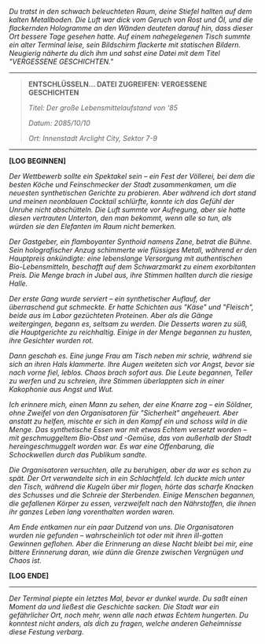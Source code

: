 _Du tratst in den schwach beleuchteten Raum, deine Stiefel hallten auf dem kalten Metallboden. Die Luft war dick vom Geruch von Rost und Öl, und die flackernden Hologramme an den Wänden deuteten darauf hin, dass dieser Ort bessere Tage gesehen hatte. Auf einem nahegelegenen Tisch summte ein alter Terminal leise, sein Bildschirm flackerte mit statischen Bildern. Neugierig näherte du dich ihm und sahst eine Datei mit dem Titel "VERGESSENE GESCHICHTEN."_

---

> **ENTSCHLÜSSELN... DATEI ZUGREIFEN: VERGESSENE GESCHICHTEN**
>
> _Titel: Der große Lebensmittelaufstand von '85_
>
> _Datum: 2085/10/10_
>
> _Ort: Innenstadt Arclight City, Sektor 7-9_

---

**[LOG BEGINNEN]**

_Der Wettbewerb sollte ein Spektakel sein – ein Fest der Völlerei, bei dem die besten Köche und Feinschmecker der Stadt zusammenkamen, um die neuesten synthetischen Gerichte zu probieren. Aber während ich dort stand und meinen neonblauen Cocktail schlürfte, konnte ich das Gefühl der Unruhe nicht abschütteln. Die Luft summte vor Aufregung, aber sie hatte diesen vertrauten Unterton, den man bekommt, wenn alle so tun, als würden sie den Elefanten im Raum nicht bemerken._

_Der Gastgeber, ein flamboyanter Synthoid namens Zane, betrat die Bühne. Sein holografischer Anzug schimmerte wie flüssiges Metall, während er den Hauptpreis ankündigte: eine lebenslange Versorgung mit authentischen Bio-Lebensmitteln, beschafft auf dem Schwarzmarkt zu einem exorbitanten Preis. Die Menge brach in Jubel aus, ihre Stimmen hallten durch die riesige Halle._

_Der erste Gang wurde serviert – ein synthetischer Auflauf, der überraschend gut schmeckte. Er hatte Schichten aus "Käse" und "Fleisch", beide aus im Labor gezüchteten Proteinen. Aber als die Gänge weitergingen, begann es, seltsam zu werden. Die Desserts waren zu süß, die Hauptgerichte zu reichhaltig. Einige in der Menge begannen zu husten, ihre Gesichter wurden rot._

_Dann geschah es. Eine junge Frau am Tisch neben mir schrie, während sie sich an ihren Hals klammerte. Ihre Augen weiteten sich vor Angst, bevor sie nach vorne fiel, leblos. Chaos brach sofort aus. Die Leute begannen, Teller zu werfen und zu schreien, ihre Stimmen überlappten sich in einer Kakophonie aus Angst und Wut._

_Ich erinnere mich, einen Mann zu sehen, der eine Knarre zog – ein Söldner, ohne Zweifel von den Organisatoren für "Sicherheit" angeheuert. Aber anstatt zu helfen, mischte er sich in den Kampf ein und schoss wild in die Menge. Das synthetische Essen war mit etwas Echtem versetzt worden – mit geschmuggeltem Bio-Obst und -Gemüse, das von außerhalb der Stadt hereingeschmuggelt worden war. Es war eine Offenbarung, die Schockwellen durch das Publikum sandte._

_Die Organisatoren versuchten, alle zu beruhigen, aber da war es schon zu spät. Der Ort verwandelte sich in ein Schlachtfeld. Ich duckte mich unter den Tisch, während die Kugeln über mir flogen, hörte das scharfe Knacken des Schusses und die Schreie der Sterbenden. Einige Menschen begannen, die gefallenen Körper zu essen, verzweifelt nach den Nährstoffen, die ihnen ihr ganzes Leben lang vorenthalten worden waren._

_Am Ende entkamen nur ein paar Dutzend von uns. Die Organisatoren wurden nie gefunden – wahrscheinlich tot oder mit ihren ill-gotten Gewinnen geflohen. Aber die Erinnerung an diese Nacht bleibt bei mir, eine bittere Erinnerung daran, wie dünn die Grenze zwischen Vergnügen und Chaos ist._

**[LOG ENDE]**

---

_Der Terminal piepte ein letztes Mal, bevor er dunkel wurde. Du saßt einen Moment da und ließest die Geschichte sacken. Die Stadt war ein gefährlicher Ort, noch mehr, wenn alle nach etwas Echtem hungerten. Du konntest nicht anders, als dich zu fragen, welche anderen Geheimnisse diese Festung verbarg._
